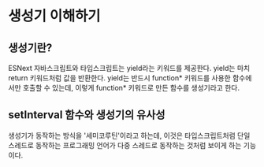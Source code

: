 # 생성기 이해하기

## 생성기란?

ESNext 자바스크립트와 타입스크립트는 yield라는 키워드를 제공한다.
yield는 마치 return 키워드처럼 값을 반환한다.
yield는 반드시 function* 키워드를 사용한 함수에서만 호출할 수 있는데, 이렇게 function* 키워드로 만든 함수를 생성기라고 한다.

## setInterval 함수와 생성기의 유사성

생성기가 동작하는 방식을 '세미코루틴'이라고 하는데, 이것은 타입스크립트처럼 단일 스레드로 동작하는 프로그래밍 언어가
다중 스레드로 동작하는 것처럼 보이게 하는 기능이다.
